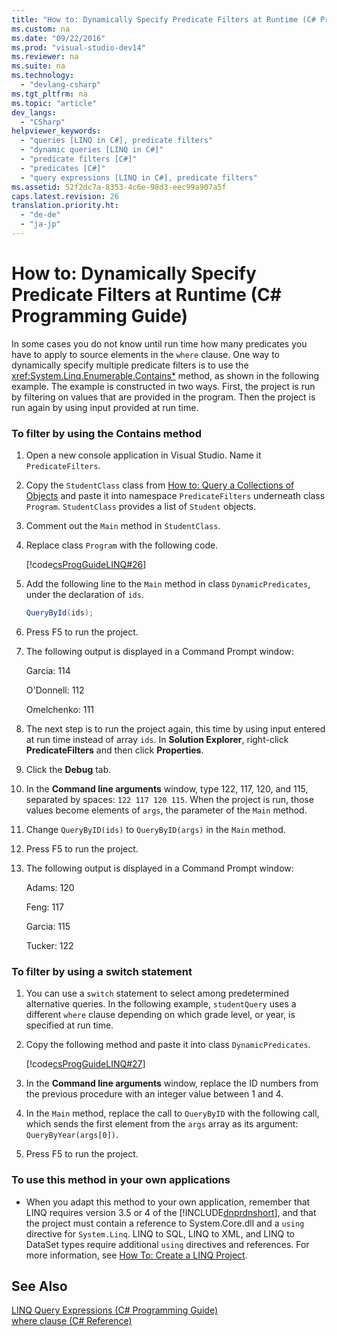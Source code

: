 ```yaml
---
title: "How to: Dynamically Specify Predicate Filters at Runtime (C# Programming Guide)"
ms.custom: na
ms.date: "09/22/2016"
ms.prod: "visual-studio-dev14"
ms.reviewer: na
ms.suite: na
ms.technology: 
  - "devlang-csharp"
ms.tgt_pltfrm: na
ms.topic: "article"
dev_langs: 
  - "CSharp"
helpviewer_keywords: 
  - "queries [LINQ in C#], predicate filters"
  - "dynamic queries [LINQ in C#]"
  - "predicate filters [C#]"
  - "predicates [C#]"
  - "query expressions [LINQ in C#], predicate filters"
ms.assetid: 52f2dc7a-8353-4c6e-98d3-eec99a907a5f
caps.latest.revision: 26
translation.priority.ht: 
  - "de-de"
  - "ja-jp"
---
```

# How to: Dynamically Specify Predicate Filters at Runtime (C# Programming Guide)
In some cases you do not know until run time how many predicates you have to apply to source elements in the `where` clause. One way to dynamically specify multiple predicate filters is to use the <xref:System.Linq.Enumerable.Contains*> method, as shown in the following example. The example is constructed in two ways. First, the project is run by filtering on values that are provided in the program. Then the project is run again by using input provided at run time.  
  
### To filter by using the Contains method  
  
1.  Open a new console application in Visual Studio. Name it `PredicateFilters`.  
  
2.  Copy the `StudentClass` class from [How to: Query a Collections of Objects](../vs140/how-to--query-a-collection-of-objects--csharp-programming-guide-.md) and paste it into namespace `PredicateFilters` underneath class `Program`. `StudentClass` provides a list of `Student` objects.  
  
3.  Comment out the `Main` method in `StudentClass`.  
  
4.  Replace class `Program` with the following code.  
  
     [!code[csProgGuideLINQ#26](../vs140/codesnippet/CSharp/how-to--dynamically-specify-predicate-filters-at-runtime--csharp-programming-guide-_1.cs)]  
  
5.  Add the following line to the `Main` method in class `DynamicPredicates`, under the declaration of `ids`.  
  
    ```c#  
    QueryById(ids);  
    ```  
  
6.  Press F5 to run the project.  
  
7.  The following output is displayed in a Command Prompt window:  
  
     Garcia: 114  
  
     O'Donnell: 112  
  
     Omelchenko: 111  
  
8.  The next step is to run the project again, this time by using input entered at run time instead of array `ids`. In **Solution Explorer**, right-click **PredicateFilters** and then click **Properties**.  
  
9. Click the **Debug** tab.  
  
10. In the **Command line arguments** window, type 122, 117, 120, and 115, separated by spaces: `122 117 120 115`. When the project is run, those values become elements of `args`, the parameter of the `Main` method.  
  
11. Change `QueryByID(ids)` to `QueryByID(args)` in the `Main` method.  
  
12. Press F5 to run the project.  
  
13. The following output is displayed in a Command Prompt window:  
  
     Adams: 120  
  
     Feng: 117  
  
     Garcia: 115  
  
     Tucker: 122  
  
### To filter by using a switch statement  
  
1.  You can use a `switch` statement to select among predetermined alternative queries. In the following example, `studentQuery` uses a different `where` clause depending on which grade level, or year, is specified at run time.  
  
2.  Copy the following method and paste it into class `DynamicPredicates`.  
  
     [!code[csProgGuideLINQ#27](../vs140/codesnippet/CSharp/how-to--dynamically-specify-predicate-filters-at-runtime--csharp-programming-guide-_2.cs)]  
  
3.  In the **Command line arguments** window, replace the ID numbers from the previous procedure with an integer value between 1 and 4.  
  
4.  In the `Main` method, replace the call to `QueryByID` with the following call, which sends the first element from the `args` array as its argument: `QueryByYear(args[0])`.  
  
5.  Press F5 to run the project.  
  
### To use this method in your own applications  
  
-   When you adapt this method to your own application, remember that LINQ requires version 3.5 or 4 of the [!INCLUDE[dnprdnshort](../vs140/includes/dnprdnshort_md.md)], and that the project must contain a reference to System.Core.dll and a `using` directive for `System.Linq`. LINQ to SQL, LINQ to XML, and LINQ to DataSet types require additional `using` directives and references. For more information, see [How To: Create a LINQ Project](../Topic/How%20to:%20Create%20a%20LINQ%20Project_deleted.md).  
  
## See Also  
 [LINQ Query Expressions (C# Programming Guide)](../vs140/linq-query-expressions--csharp-programming-guide-.md)   
 [where clause (C# Reference)](../vs140/where-clause--csharp-reference-.md)